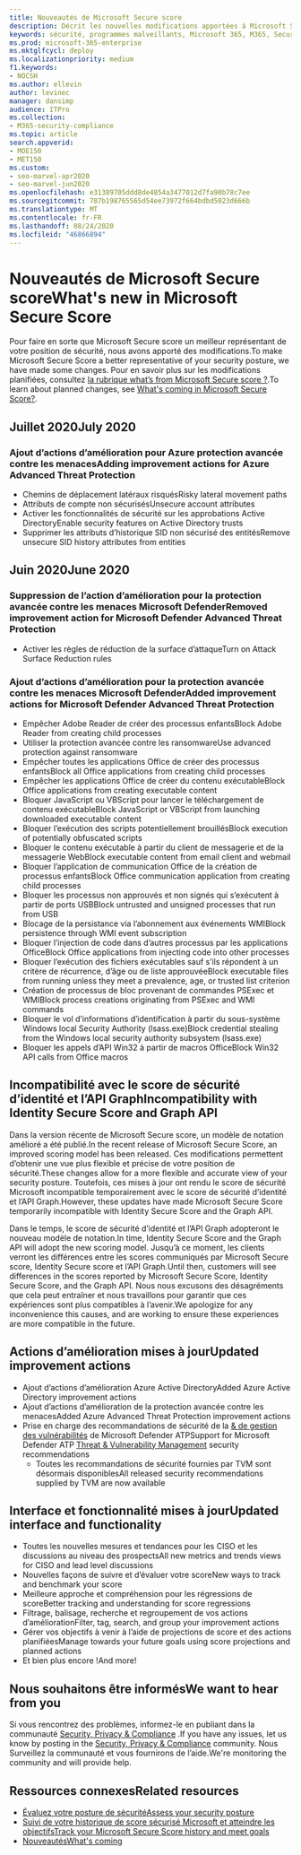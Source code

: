 ```yaml
---
title: Nouveautés de Microsoft Secure score
description: Décrit les nouvelles modifications apportées à Microsoft Secure score dans le centre de sécurité Microsoft 365.
keywords: sécurité, programmes malveillants, Microsoft 365, M365, Secure score, centre de sécurité, actions d’amélioration
ms.prod: microsoft-365-enterprise
ms.mktglfcycl: deploy
ms.localizationpriority: medium
f1.keywords:
- NOCSH
ms.author: ellevin
author: levinec
manager: dansimp
audience: ITPro
ms.collection:
- M365-security-compliance
ms.topic: article
search.appverid:
- MOE150
- MET150
ms.custom:
- seo-marvel-apr2020
- seo-marvel-jun2020
ms.openlocfilehash: e31389705ddd8de4854a3477012d7fa90b78c7ee
ms.sourcegitcommit: 787b198765565d54ee73972f664bdbd5023d666b
ms.translationtype: MT
ms.contentlocale: fr-FR
ms.lasthandoff: 08/24/2020
ms.locfileid: "46866894"
---
```

# <a name="whats-new-in-microsoft-secure-score"></a><span data-ttu-id="23919-104">Nouveautés de Microsoft Secure score</span><span class="sxs-lookup"><span data-stu-id="23919-104">What's new in Microsoft Secure Score</span></span>

<span data-ttu-id="23919-105">Pour faire en sorte que Microsoft Secure score un meilleur représentant de votre position de sécurité, nous avons apporté des modifications.</span><span class="sxs-lookup"><span data-stu-id="23919-105">To make Microsoft Secure Score a better representative of your security posture, we have made some changes.</span></span> <span data-ttu-id="23919-106">Pour en savoir plus sur les modifications planifiées, consultez [la rubrique what’s from Microsoft Secure score ?](microsoft-secure-score-whats-coming.md).</span><span class="sxs-lookup"><span data-stu-id="23919-106">To learn about planned changes, see [What's coming in Microsoft Secure Score?](microsoft-secure-score-whats-coming.md).</span></span>

## <a name="july-2020"></a><span data-ttu-id="23919-107">Juillet 2020</span><span class="sxs-lookup"><span data-stu-id="23919-107">July 2020</span></span>

### <a name="adding-improvement-actions-for-azure-advanced-threat-protection"></a><span data-ttu-id="23919-108">Ajout d’actions d’amélioration pour Azure protection avancée contre les menaces</span><span class="sxs-lookup"><span data-stu-id="23919-108">Adding improvement actions for Azure Advanced Threat Protection</span></span>

- <span data-ttu-id="23919-109">Chemins de déplacement latéraux risqués</span><span class="sxs-lookup"><span data-stu-id="23919-109">Risky lateral movement paths</span></span>
- <span data-ttu-id="23919-110">Attributs de compte non sécurisés</span><span class="sxs-lookup"><span data-stu-id="23919-110">Unsecure account attributes</span></span>
- <span data-ttu-id="23919-111">Activer les fonctionnalités de sécurité sur les approbations Active Directory</span><span class="sxs-lookup"><span data-stu-id="23919-111">Enable security features on Active Directory trusts</span></span>
- <span data-ttu-id="23919-112">Supprimer les attributs d’historique SID non sécurisé des entités</span><span class="sxs-lookup"><span data-stu-id="23919-112">Remove unsecure SID history attributes from entities</span></span>

## <a name="june-2020"></a><span data-ttu-id="23919-113">Juin 2020</span><span class="sxs-lookup"><span data-stu-id="23919-113">June 2020</span></span>

### <a name="removed-improvement-action-for-microsoft-defender-advanced-threat-protection"></a><span data-ttu-id="23919-114">Suppression de l’action d’amélioration pour la protection avancée contre les menaces Microsoft Defender</span><span class="sxs-lookup"><span data-stu-id="23919-114">Removed improvement action for Microsoft Defender Advanced Threat Protection</span></span>

* <span data-ttu-id="23919-115">Activer les règles de réduction de la surface d’attaque</span><span class="sxs-lookup"><span data-stu-id="23919-115">Turn on Attack Surface Reduction rules</span></span>

### <a name="added-improvement-actions-for-microsoft-defender-advanced-threat-protection"></a><span data-ttu-id="23919-116">Ajout d’actions d’amélioration pour la protection avancée contre les menaces Microsoft Defender</span><span class="sxs-lookup"><span data-stu-id="23919-116">Added improvement actions for Microsoft Defender Advanced Threat Protection</span></span>

* <span data-ttu-id="23919-117">Empêcher Adobe Reader de créer des processus enfants</span><span class="sxs-lookup"><span data-stu-id="23919-117">Block Adobe Reader from creating child processes</span></span>
* <span data-ttu-id="23919-118">Utiliser la protection avancée contre les ransomware</span><span class="sxs-lookup"><span data-stu-id="23919-118">Use advanced protection against ransomware</span></span>
* <span data-ttu-id="23919-119">Empêcher toutes les applications Office de créer des processus enfants</span><span class="sxs-lookup"><span data-stu-id="23919-119">Block all Office applications from creating child processes</span></span>
* <span data-ttu-id="23919-120">Empêcher les applications Office de créer du contenu exécutable</span><span class="sxs-lookup"><span data-stu-id="23919-120">Block Office applications from creating executable content</span></span>
* <span data-ttu-id="23919-121">Bloquer JavaScript ou VBScript pour lancer le téléchargement de contenu exécutable</span><span class="sxs-lookup"><span data-stu-id="23919-121">Block JavaScript or VBScript from launching downloaded executable content</span></span>
* <span data-ttu-id="23919-122">Bloquer l’exécution des scripts potentiellement brouillés</span><span class="sxs-lookup"><span data-stu-id="23919-122">Block execution of potentially obfuscated scripts</span></span>
* <span data-ttu-id="23919-123">Bloquer le contenu exécutable à partir du client de messagerie et de la messagerie Web</span><span class="sxs-lookup"><span data-stu-id="23919-123">Block executable content from email client and webmail</span></span>
* <span data-ttu-id="23919-124">Bloquer l’application de communication Office de la création de processus enfants</span><span class="sxs-lookup"><span data-stu-id="23919-124">Block Office communication application from creating child processes</span></span>
* <span data-ttu-id="23919-125">Bloquer les processus non approuvés et non signés qui s’exécutent à partir de ports USB</span><span class="sxs-lookup"><span data-stu-id="23919-125">Block untrusted and unsigned processes that run from USB</span></span>
* <span data-ttu-id="23919-126">Blocage de la persistance via l’abonnement aux événements WMI</span><span class="sxs-lookup"><span data-stu-id="23919-126">Block persistence through WMI event subscription</span></span>
* <span data-ttu-id="23919-127">Bloquer l’injection de code dans d’autres processus par les applications Office</span><span class="sxs-lookup"><span data-stu-id="23919-127">Block Office applications from injecting code into other processes</span></span>
* <span data-ttu-id="23919-128">Bloquer l’exécution des fichiers exécutables sauf s’ils répondent à un critère de récurrence, d’âge ou de liste approuvée</span><span class="sxs-lookup"><span data-stu-id="23919-128">Block executable files from running unless they meet a prevalence, age, or trusted list criterion</span></span>
* <span data-ttu-id="23919-129">Création de processus de bloc provenant de commandes PSExec et WMI</span><span class="sxs-lookup"><span data-stu-id="23919-129">Block process creations originating from PSExec and WMI commands</span></span>
* <span data-ttu-id="23919-130">Bloquer le vol d’informations d’identification à partir du sous-système Windows local Security Authority (lsass.exe)</span><span class="sxs-lookup"><span data-stu-id="23919-130">Block credential stealing from the Windows local security authority subsystem (lsass.exe)</span></span>
* <span data-ttu-id="23919-131">Bloquer les appels d’API Win32 à partir de macros Office</span><span class="sxs-lookup"><span data-stu-id="23919-131">Block Win32 API calls from Office macros</span></span>

## <a name="incompatibility-with-identity-secure-score-and-graph-api"></a><span data-ttu-id="23919-132">Incompatibilité avec le score de sécurité d’identité et l’API Graph</span><span class="sxs-lookup"><span data-stu-id="23919-132">Incompatibility with Identity Secure Score and Graph API</span></span>

<span data-ttu-id="23919-133">Dans la version récente de Microsoft Secure score, un modèle de notation amélioré a été publié.</span><span class="sxs-lookup"><span data-stu-id="23919-133">In the recent release of Microsoft Secure Score, an improved scoring model has been released.</span></span> <span data-ttu-id="23919-134">Ces modifications permettent d’obtenir une vue plus flexible et précise de votre position de sécurité.</span><span class="sxs-lookup"><span data-stu-id="23919-134">These changes allow for a more flexible and accurate view of your security posture.</span></span> <span data-ttu-id="23919-135">Toutefois, ces mises à jour ont rendu le score de sécurité Microsoft incompatible temporairement avec le score de sécurité d’identité et l’API Graph.</span><span class="sxs-lookup"><span data-stu-id="23919-135">However, these updates have made Microsoft Secure Score temporarily incompatible with Identity Secure Score and the Graph API.</span></span>

<span data-ttu-id="23919-136">Dans le temps, le score de sécurité d’identité et l’API Graph adopteront le nouveau modèle de notation.</span><span class="sxs-lookup"><span data-stu-id="23919-136">In time, Identity Secure Score and the Graph API will adopt the new scoring model.</span></span> <span data-ttu-id="23919-137">Jusqu’à ce moment, les clients verront les différences entre les scores communiqués par Microsoft Secure score, Identity Secure score et l’API Graph.</span><span class="sxs-lookup"><span data-stu-id="23919-137">Until then, customers will see differences in the scores reported by Microsoft Secure Score, Identity Secure Score, and the Graph API.</span></span> <span data-ttu-id="23919-138">Nous nous excusons des désagréments que cela peut entraîner et nous travaillons pour garantir que ces expériences sont plus compatibles à l’avenir.</span><span class="sxs-lookup"><span data-stu-id="23919-138">We apologize for any inconvenience this causes, and are working to ensure these experiences are more compatible in the future.</span></span>

## <a name="updated-improvement-actions"></a><span data-ttu-id="23919-139">Actions d’amélioration mises à jour</span><span class="sxs-lookup"><span data-stu-id="23919-139">Updated improvement actions</span></span>

- <span data-ttu-id="23919-140">Ajout d’actions d’amélioration Azure Active Directory</span><span class="sxs-lookup"><span data-stu-id="23919-140">Added Azure Active Directory improvement actions</span></span>
- <span data-ttu-id="23919-141">Ajout d’actions d’amélioration de la protection avancée contre les menaces</span><span class="sxs-lookup"><span data-stu-id="23919-141">Added Azure Advanced Threat Protection improvement actions</span></span>
- <span data-ttu-id="23919-142">Prise en charge des recommandations de sécurité de la [& de gestion des vulnérabilités](https://docs.microsoft.com/windows/security/threat-protection/microsoft-defender-atp/next-gen-threat-and-vuln-mgt) de Microsoft Defender ATP</span><span class="sxs-lookup"><span data-stu-id="23919-142">Support for Microsoft Defender ATP [Threat & Vulnerability Management](https://docs.microsoft.com/windows/security/threat-protection/microsoft-defender-atp/next-gen-threat-and-vuln-mgt) security recommendations</span></span>
    - <span data-ttu-id="23919-143">Toutes les recommandations de sécurité fournies par TVM sont désormais disponibles</span><span class="sxs-lookup"><span data-stu-id="23919-143">All released security recommendations supplied by TVM are now available</span></span>

## <a name="updated-interface-and-functionality"></a><span data-ttu-id="23919-144">Interface et fonctionnalité mises à jour</span><span class="sxs-lookup"><span data-stu-id="23919-144">Updated interface and functionality</span></span>

* <span data-ttu-id="23919-145">Toutes les nouvelles mesures et tendances pour les CISO et les discussions au niveau des prospects</span><span class="sxs-lookup"><span data-stu-id="23919-145">All new metrics and trends views for CISO and lead level discussions</span></span>
* <span data-ttu-id="23919-146">Nouvelles façons de suivre et d’évaluer votre score</span><span class="sxs-lookup"><span data-stu-id="23919-146">New ways to track and benchmark your score</span></span>
* <span data-ttu-id="23919-147">Meilleure approche et compréhension pour les régressions de score</span><span class="sxs-lookup"><span data-stu-id="23919-147">Better tracking and understanding for score regressions</span></span>
* <span data-ttu-id="23919-148">Filtrage, balisage, recherche et regroupement de vos actions d’amélioration</span><span class="sxs-lookup"><span data-stu-id="23919-148">Filter, tag, search, and group your improvement actions</span></span>
* <span data-ttu-id="23919-149">Gérer vos objectifs à venir à l’aide de projections de score et des actions planifiées</span><span class="sxs-lookup"><span data-stu-id="23919-149">Manage towards your future goals using score projections and planned actions</span></span>
* <span data-ttu-id="23919-150">Et bien plus encore !</span><span class="sxs-lookup"><span data-stu-id="23919-150">And more!</span></span>

## <a name="we-want-to-hear-from-you"></a><span data-ttu-id="23919-151">Nous souhaitons être informés</span><span class="sxs-lookup"><span data-stu-id="23919-151">We want to hear from you</span></span>

<span data-ttu-id="23919-152">Si vous rencontrez des problèmes, informez-le en publiant dans la communauté [Security, Privacy & Compliance](https://techcommunity.microsoft.com/t5/Security-Privacy-Compliance/bd-p/security_privacy) .</span><span class="sxs-lookup"><span data-stu-id="23919-152">If you have any issues, let us know by posting in the [Security, Privacy & Compliance](https://techcommunity.microsoft.com/t5/Security-Privacy-Compliance/bd-p/security_privacy) community.</span></span> <span data-ttu-id="23919-153">Nous Surveillez la communauté et vous fournirons de l’aide.</span><span class="sxs-lookup"><span data-stu-id="23919-153">We're monitoring the community and will provide help.</span></span>

## <a name="related-resources"></a><span data-ttu-id="23919-154">Ressources connexes</span><span class="sxs-lookup"><span data-stu-id="23919-154">Related resources</span></span>

- [<span data-ttu-id="23919-155">Évaluez votre posture de sécurité</span><span class="sxs-lookup"><span data-stu-id="23919-155">Assess your security posture</span></span>](microsoft-secure-score-improvement-actions.md)
- [<span data-ttu-id="23919-156">Suivi de votre historique de score sécurisé Microsoft et atteindre les objectifs</span><span class="sxs-lookup"><span data-stu-id="23919-156">Track your Microsoft Secure Score history and meet goals</span></span>](microsoft-secure-score-history-metrics-trends.md)
- [<span data-ttu-id="23919-157">Nouveautés</span><span class="sxs-lookup"><span data-stu-id="23919-157">What's coming</span></span>](microsoft-secure-score-whats-coming.md)
